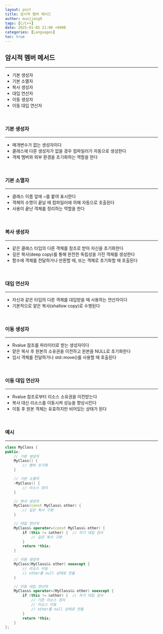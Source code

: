 ```yaml
---
layout: post
title: 암시적 멤버 메서드
author: munjjang9
tags: [C/C++]
date: 2025-01-05 21:00 +0900
categories: [Languages]
toc: true
---
```


## 암시적 멤버 메서드
---
- 기본 생성자
- 기본 소멸자
- 복사 생성자
- 대입 연산자
- 이동 생성자
- 이동 대입 연산자

<br>

### 기본 생성자
---
- 매개변수가 없는 생성자이다
- 클래스에 다른 생성자가 없을 경우 컴파일러가 자동으로 생성한다
- 객체 멤버와 외부 환경을 초기화하는 역할을 한다

<br>

### 기본 소멸자
---
- 클래스 이름 앞에 ~를 붙여 표시한다
- 객체의 수명이 끝날 때 컴파일러에 의해 자동으로 호출된다
- 사용이 끝난 객체를 정리하는 역할을 한다

<br>

### 복사 생성자
---
- 같은 클래스 타입의 다른 객체를 참조로 받아 자신을 초기화한다
- 깊은 복사(deep copy)를 통해 완전한 독립성을 가진 객체를 생성한다
- 함수에 객체를 전달하거나 반환할 때, 또는 객체로 초기화할 때 호출된다

<br>

### 대입 연산자
---
- 자신과 같은 타입의 다른 객체를 대입받을 때 사용하는 연산자이다
- 기본적으로 얕은 복사(shallow copy)로 수행된다

<br>

### 이동 생성자
---
- Rvalue 참조를 파라미터로 받는 생성자이다
- 얕은 복사 후 원본의 소유권을 이전하고 원본을 NULL로 초기화한다
- 임시 객체를 전달하거나 std::move()를 사용할 때 호출된다

<br>

### 이동 대입 연산자
---
- Rvalue 참조로부터 리소스 소유권을 이전받는다
- 복사 대신 리소스를 이동시켜 성능을 향상시킨다
- 이동 후 원본 객체는 유효하지만 비어있는 상태가 된다

<br>

### 예시
---
```cpp
class MyClass {
public:
    // 기본 생성자
    MyClass() {
        // 멤버 초기화
    }

    // 기본 소멸자
    ~MyClass() {
        // 리소스 정리
    }

    // 복사 생성자
    MyClass(const MyClass& other) {
        // 깊은 복사 구현
    }

    // 대입 연산자
    MyClass& operator=(const MyClass& other) {
        if (this != &other) {  // 자기 대입 검사
            // 깊은 복사 구현
        }
        return *this;
    }

    // 이동 생성자
    MyClass(MyClass&& other) noexcept {
        // 리소스 이동
        // other를 null 상태로 만듦
    }

    // 이동 대입 연산자
    MyClass& operator=(MyClass&& other) noexcept {
        if (this != &other) {  // 자기 대입 검사
            // 기존 리소스 정리
            // 리소스 이동
            // other를 null 상태로 만듦
        }
        return *this;
    }
};
```